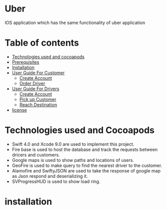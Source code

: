 # Uber
IOS application which has the same functionality of uber application

Table of contents
=================

<!--ts-->
   * [Technologies used and cocoapods](#technologies-used-and-cocoapods)
   * [Prerequisites](#installation)
   * [Installation](#installation)
   * [User Guide For Customer](#User-Guide-For-Customer)
      * [Create Account](#Create-Account)
      * [Order Driver](#Order-Driver)
   * [User Guide For Drivers](#User-Guide-For-Drivers)
      * [Create Account](#Create-Account)
      * [Pick up Customer](#Pick-up-Customer)
      * [Reach Destination](#Reach-Destination)
   * [license](#license)
<!--te-->

Technologies used and Cocoapods
===========

  - Swift 4.0 and Xcode 9.0 are used to implement this project.
  - Fire base is used to host the database and track the requests between dricers and customers.
  - Google maps is used to show paths and locations of users.
  - GeoFire is used to make query to find the nearest driver to the customer.
  - Alamofire and SwiftyJSON are used to take the response of google map as Json respond and deserializing it.
  - SVProgressHUD is used to show load ring.
  
installation
=====
